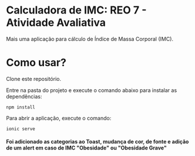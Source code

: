 # Calculadora de IMC: REO 7 - Atividade Avaliativa

Mais uma aplicação para cálculo de Índice de Massa Corporal (IMC).

# Como usar?

Clone este repositório.

Entre na pasta do projeto e execute o comando abaixo para instalar as dependências:

`npm install`

Para abrir a aplicação, execute o comando:

`ionic serve`
 
 #### Foi adicionado as categorias ao Toast, mudança de cor, de fonte e adição de um alert em caso de IMC "Obesidade" ou "Obesidade Grave"
